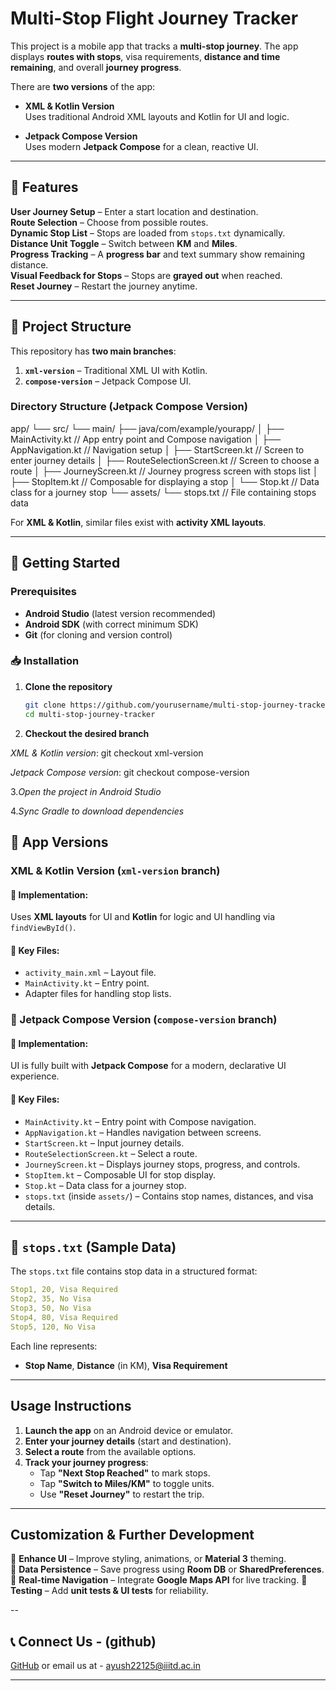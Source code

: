 # Multi-Stop Flight Journey Tracker

This project is a mobile app that tracks a **multi-stop journey**. The app displays **routes with stops**, visa requirements, **distance and time remaining**, and overall **journey progress**. 

There are **two versions** of the app:

- **XML & Kotlin Version**  
  Uses traditional Android XML layouts and Kotlin for UI and logic.
  
- **Jetpack Compose Version**  
  Uses modern **Jetpack Compose** for a clean, reactive UI.

---

## 🚀 Features

 **User Journey Setup** – Enter a start location and destination.  
 **Route Selection** – Choose from possible routes.  
 **Dynamic Stop List** – Stops are loaded from `stops.txt` dynamically.  
 **Distance Unit Toggle** – Switch between **KM** and **Miles**.  
 **Progress Tracking** – A **progress bar** and text summary show remaining distance.  
 **Visual Feedback for Stops** – Stops are **grayed out** when reached.  
 **Reset Journey** – Restart the journey anytime.  

---

## 📂 Project Structure

This repository has **two main branches**:

1. **`xml-version`** – Traditional XML UI with Kotlin.  
2. **`compose-version`** – Jetpack Compose UI.  

###  Directory Structure (Jetpack Compose Version)
app/
└── src/
    └── main/
        ├── java/com/example/yourapp/
        │   ├── MainActivity.kt         // App entry point and Compose navigation
        │   ├── AppNavigation.kt        // Navigation setup
        │   ├── StartScreen.kt          // Screen to enter journey details
        │   ├── RouteSelectionScreen.kt // Screen to choose a route
        │   ├── JourneyScreen.kt        // Journey progress screen with stops list
        │   ├── StopItem.kt             // Composable for displaying a stop
        │   └── Stop.kt                 // Data class for a journey stop
        └── assets/
            └── stops.txt               // File containing stops data

For **XML & Kotlin**, similar files exist with **activity XML layouts**.

---

## 🔧 Getting Started

###  Prerequisites

- **Android Studio** (latest version recommended)
- **Android SDK** (with correct minimum SDK)
- **Git** (for cloning and version control)

### 📥 Installation

1. **Clone the repository**
   ```sh
   git clone https://github.com/yourusername/multi-stop-journey-tracker.git
   cd multi-stop-journey-tracker
2. **Checkout the desired branch**

*XML & Kotlin version*:
git checkout xml-version

*Jetpack Compose version*:
git checkout compose-version

3.*Open the project in Android Studio*

4.*Sync Gradle to download dependencies*


## 🌟 App Versions

###  XML & Kotlin Version (`xml-version` branch)

#### 🔹 Implementation:
Uses **XML layouts** for UI and **Kotlin** for logic and UI handling via `findViewById()`.

#### 🔹 Key Files:
- `activity_main.xml` – Layout file.
- `MainActivity.kt` – Entry point.
- Adapter files for handling stop lists.

### 🎨 Jetpack Compose Version (`compose-version` branch)

#### 🔹 Implementation:
UI is fully built with **Jetpack Compose** for a modern, declarative UI experience.

#### 🔹 Key Files:
- `MainActivity.kt` – Entry point with Compose navigation.
- `AppNavigation.kt` – Handles navigation between screens.
- `StartScreen.kt` – Input journey details.
- `RouteSelectionScreen.kt` – Select a route.
- `JourneyScreen.kt` – Displays journey stops, progress, and controls.
- `StopItem.kt` – Composable UI for stop display.
- `Stop.kt` – Data class for a journey stop.
- `stops.txt` (inside `assets/`) – Contains stop names, distances, and visa details.

---

## 🌟 `stops.txt` (Sample Data)

The `stops.txt` file contains stop data in a structured format:

```yaml
Stop1, 20, Visa Required
Stop2, 35, No Visa
Stop3, 50, No Visa
Stop4, 80, Visa Required
Stop5, 120, No Visa
```

Each line represents:
- **Stop Name**, **Distance** (in KM), **Visa Requirement**

---

##  Usage Instructions

1. **Launch the app** on an Android device or emulator.
2. **Enter your journey details** (start and destination).
3. **Select a route** from the available options.
4. **Track your journey progress**:
   - Tap **"Next Stop Reached"** to mark stops.
   - Tap **"Switch to Miles/KM"** to toggle units.
   - Use **"Reset Journey"** to restart the trip.

---

##  Customization & Further Development

🔹 **Enhance UI** – Improve styling, animations, or **Material 3** theming.  
🔹 **Data Persistence** – Save progress using **Room DB** or **SharedPreferences**.  
🔹 **Real-time Navigation** – Integrate **Google Maps API** for live tracking. 
🔹 **Testing** – Add **unit tests & UI tests** for reliability.  

--

## 📞 Connect Us - (github) 

[GitHub](#) 
or email us at - ayush22125@iiitd.ac.in

---




